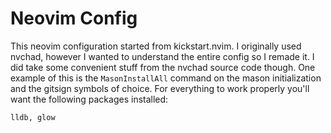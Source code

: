 # Neovim Config

This neovim configuration started from kickstart.nvim. I originally used nvchad, however I wanted to understand the entire config so I remade it. I did take some convenient stuff from the nvchad source code though. One example of this is the `MasonInstallAll` command on the mason initialization and the gitsign symbols of choice. For everything to work properly you'll want the following packages installed:

`lldb, glow`
